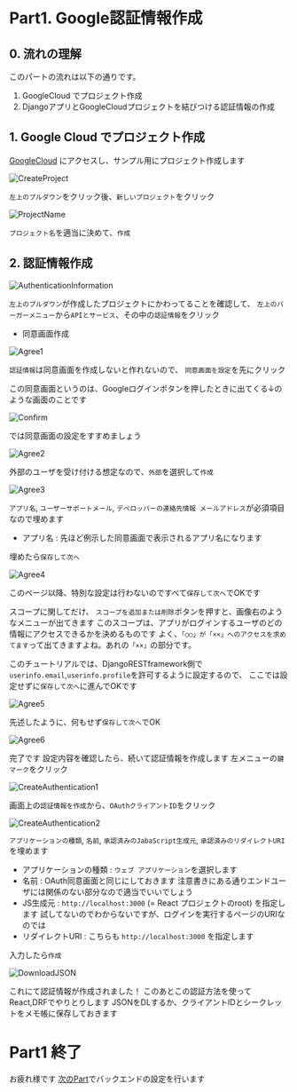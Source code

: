 # Part1. Google認証情報作成

## 0. 流れの理解

このパートの流れは以下の通りです。

1. GoogleCloud でプロジェクト作成
2. DjangoアプリとGoogleCloudプロジェクトを結びつける認証情報の作成

## 1. Google Cloud でプロジェクト作成

[GoogleCloud](https://console.cloud.google.com/) にアクセスし、サンプル用にプロジェクト作成します

![CreateProject](./images/create-new-project-1.png)

`左上のプルダウン`をクリック後、`新しいプロジェクト`をクリック

![ProjectName](./images/create-new-project-2.png)

`プロジェクト名`を適当に決めて、`作成`

## 2. 認証情報作成

![AuthenticationInformation](./images/create-new-project-3.png)

`左上のプルダウン`が作成したプロジェクトにかわってることを確認して、
`左上のバーガーメニュー`から`APIとサービス`、その中の`認証情報`をクリック

- 同意画面作成

![Agree1](./images/create-new-project-4.png)

`認証情報`は同意画面を作成しないと作れないので、
`同意画面を設定`を先にクリック

この同意画面というのは、Googleログインボタンを押したときに出てくる↓のような画面のことです

![Confirm](./images/confirm2.png)

では同意画面の設定をすすめましょう

![Agree2](./images/create-new-project-5.png)

外部のユーザを受け付ける想定なので、`外部`を選択して`作成`

![Agree3](./images/create-new-project-6.png)

`アプリ名`, `ユーザーサポートメール`, `デベロッパーの連絡先情報 メールアドレス`が必須項目なので埋めます

- アプリ名 : 先ほど例示した同意画面で表示されるアプリ名になります

埋めたら`保存して次へ`

![Agree4](./images/create-new-project-7.png)

このページ以降、特別な設定は行わないのですべて`保存して次へ`でOKです

スコープに関してだけ、
`スコープを追加または削除`ボタンを押すと、画像右のようなメニューが出てきます
このスコープは、アプリがログインするユーザのどの情報にアクセスできるかを決めるものです
よく、`「○○」が「××」へのアクセスを求めてます`って出てきますよね。あれの`「××」`の部分です。

このチュートリアルでは、DjangoRESTframework側で`userinfo.email`,`userinfo.profile`を許可するように設定するので、
ここでは設定せずに`保存して次へ`に進んでOKです

![Agree5](./images/create-new-project-8.png)

先述したように、何もせず`保存して次へ`でOK

![Agree6](./images/create-new-project-9.png)

完了です
設定内容を確認したら、続いて認証情報を作成します
左メニューの`鍵マーク`をクリック

![CreateAuthentication1](./images/create-new-project-10.png)

画面上の`認証情報を作成`から、`OAuthクライアントID`をクリック

![CreateAuthentication2](./images/create-new-project-11.png)

`アプリケーションの種類`, `名前`, `承認済みのJabaScript生成元`, `承認済みのリダイレクトURI`を埋めます

- アプリケーションの種類 : `ウェブ アプリケーション`を選択します
- 名前 : OAuth同意画面と同じにしておきます 注意書きにある通りエンドユーザには関係のない部分なので適当でいいでしょう
- JS生成元 : `http://localhost:3000` (= React プロジェクトのroot) を指定します 試してないのでわからないですが、ログインを実行するページのURIなのでは
- リダイレクトURI : こちらも `http://localhost:3000` を指定します

入力したら`作成`

![DownloadJSON](./images/create-new-project-12.png)

これにて認証情報が作成されました！
このあとこの認証方法を使ってReact,DRFでやりとりします
JSONをDLするか、クライアントIDとシークレットをメモ帳に保存しておきます


# Part1 終了

お疲れ様です
[次のPart](./part2.md)でバックエンドの設定を行います